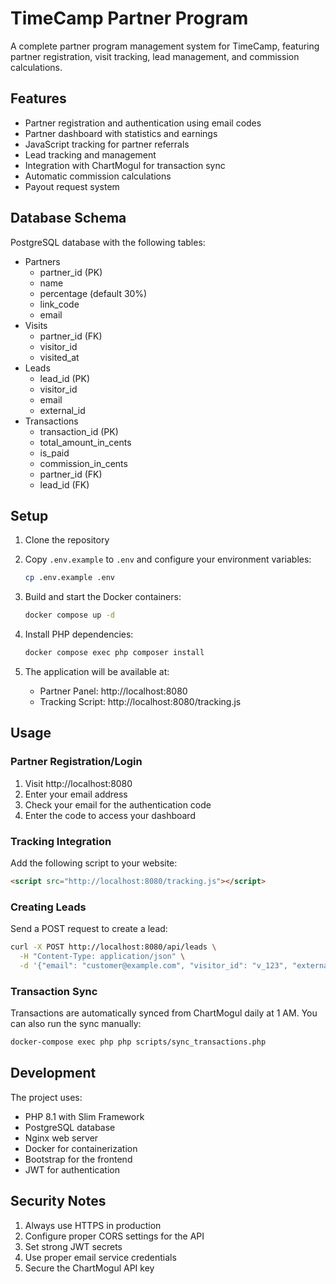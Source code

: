 # TimeCamp Partner Program

A complete partner program management system for TimeCamp, featuring partner registration, visit tracking, lead management, and commission calculations.

## Features

- Partner registration and authentication using email codes
- Partner dashboard with statistics and earnings
- JavaScript tracking for partner referrals
- Lead tracking and management
- Integration with ChartMogul for transaction sync
- Automatic commission calculations
- Payout request system

## Database Schema

PostgreSQL database with the following tables:

- Partners
  - partner_id (PK)
  - name
  - percentage (default 30%)
  - link_code
  - email
- Visits
  - partner_id (FK)
  - visitor_id
  - visited_at
- Leads
  - lead_id (PK)
  - visitor_id
  - email
  - external_id
- Transactions
  - transaction_id (PK)
  - total_amount_in_cents
  - is_paid
  - commission_in_cents
  - partner_id (FK)
  - lead_id (FK)

## Setup

1. Clone the repository
2. Copy `.env.example` to `.env` and configure your environment variables:
   ```bash
   cp .env.example .env
   ```

3. Build and start the Docker containers:
   ```bash
   docker compose up -d
   ```

4. Install PHP dependencies:
   ```bash
   docker compose exec php composer install
   ```

5. The application will be available at:
   - Partner Panel: http://localhost:8080
   - Tracking Script: http://localhost:8080/tracking.js

## Usage

### Partner Registration/Login
1. Visit http://localhost:8080
2. Enter your email address
3. Check your email for the authentication code
4. Enter the code to access your dashboard

### Tracking Integration
Add the following script to your website:
```html
<script src="http://localhost:8080/tracking.js"></script>
```

### Creating Leads
Send a POST request to create a lead:
```bash
curl -X POST http://localhost:8080/api/leads \
  -H "Content-Type: application/json" \
  -d '{"email": "customer@example.com", "visitor_id": "v_123", "external_id": "cust_123"}'
```

### Transaction Sync
Transactions are automatically synced from ChartMogul daily at 1 AM. You can also run the sync manually:
```bash
docker-compose exec php php scripts/sync_transactions.php
```

## Development

The project uses:
- PHP 8.1 with Slim Framework
- PostgreSQL database
- Nginx web server
- Docker for containerization
- Bootstrap for the frontend
- JWT for authentication

## Security Notes

1. Always use HTTPS in production
2. Configure proper CORS settings for the API
3. Set strong JWT secrets
4. Use proper email service credentials
5. Secure the ChartMogul API key